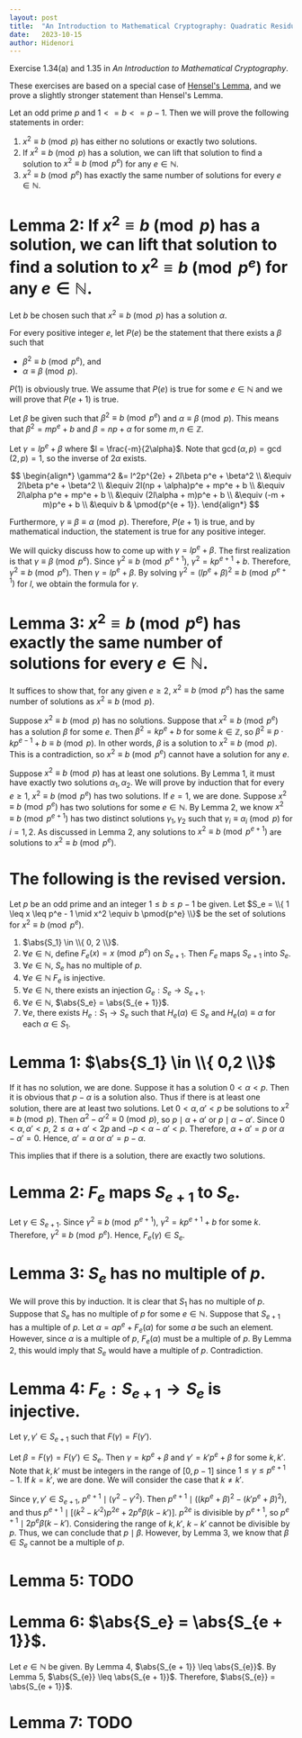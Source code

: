 ```yaml
---
layout: post
title:  "An Introduction to Mathematical Cryptography: Quadratic Residue Mod Prime Powers"
date:   2023-10-15
author: Hidenori
---
```


Exercise 1.34(a) and 1.35 in _An Introduction to Mathematical Cryptography_.

These exercises are based on a special case of [Hensel's Lemma](https://en.wikipedia.org/wiki/Hensel's_lemma), and we prove a slightly stronger statement than Hensel's Lemma.

Let an odd prime $p$ and $1 <= b <= p - 1$.
Then we will prove the following statements in order:

1. $x^2 \equiv b \pmod{p}$ has either no solutions or exactly two solutions.
1. If $x^2 \equiv b \pmod{p}$ has a solution, we can lift that solution to find a solution to $x^2 \equiv b \pmod{p^e}$ for any $e \in \mathbb{N}$.
1. $x^2 \equiv b \pmod{p^e}$ has exactly the same number of solutions for every $e \in \mathbb{N}$.


# Lemma 2: If $x^2 \equiv b \pmod{p}$ has a solution, we can lift that solution to find a solution to $x^2 \equiv b \pmod{p^e}$ for any $e \in \mathbb{N}$.

Let $b$ be chosen such that $x^2 \equiv b \pmod p$ has a solution $\alpha$.

For every positive integer $e$, let $P(e)$ be the statement that there exists a $\beta$ such that

- $\beta^2 \equiv b \pmod{p^e}$, and
- $\alpha \equiv \beta \pmod p$.

$P(1)$ is obviously true.
We assume that $P(e)$ is true for some $e \in \mathbb{N}$ and we will prove that $P(e + 1)$ is true.

Let $\beta$ be given such that $\beta^2 \equiv b \pmod{p^e}$ and $\alpha \equiv \beta \pmod p$.
This means that $\beta^2 = mp^e + b$ and $\beta = np + \alpha$ for some $m, n \in \mathbb{Z}$.

Let $\gamma = lp^e + \beta$ where $l = \frac{-m}{2\alpha}$.
Note that $\gcd(\alpha, p) = \gcd(2, p) = 1$, so the inverse of $2\alpha$ exists.

$$
\begin{align*}
    \gamma^2
        &= l^2p^{2e} + 2l\beta p^e + \beta^2 \\
        &\equiv 2l\beta p^e + \beta^2 \\
        &\equiv 2l(np + \alpha)p^e + mp^e + b \\
        &\equiv 2l\alpha p^e + mp^e + b \\
        &\equiv (2l\alpha + m)p^e + b \\
        &\equiv (-m + m)p^e + b \\
        &\equiv b & \pmod{p^{e + 1}}.
\end{align*}
$$

Furthermore, $\gamma \equiv \beta \equiv \alpha \pmod p$.
Therefore, $P(e + 1)$ is true, and by mathematical induction, the statement is true for any positive integer.

We will quicky discuss how to come up with $\gamma = lp^e + \beta$.
The first realization is that $\gamma \equiv \beta \pmod{p^e}$.
Since $\gamma^2 \equiv b \pmod{p^{e + 1}}$, $\gamma^2 = kp^{e + 1} + b$.
Therefore, $\gamma^2 \equiv b \pmod{p^e}$.
Then $\gamma = lp^e + \beta$.
By solving $\gamma^2 = (lp^e + \beta)^2 \equiv b \pmod{p^{e + 1}}$ for $l$, we obtain the formula for $\gamma$.

# Lemma 3: $x^2 \equiv b \pmod{p^e}$ has exactly the same number of solutions for every $e \in \mathbb{N}$.

It suffices to show that, for any given $e \geq 2$, $x^2 \equiv b \pmod{p^e}$ has the same number of solutions as $x^2 \equiv b \pmod{p}$.

Suppose $x^2 \equiv b \pmod{p}$ has no solutions.
Suppose that $x^2 \equiv b \pmod{p^e}$ has a solution $\beta$ for some $e$.
Then $\beta^2 = kp^e + b$ for some $k \in \mathbb{Z}$, so $\beta^2 \equiv p \cdot kp^{e - 1} + b \equiv b \pmod{p}$.
In other words, $\beta$ is a solution to $x^2 \equiv b \pmod{p}$.
This is a contradiction, so $x^2 \equiv b \pmod{p^e}$ cannot have a solution for any $e$.

Suppose $x^2 \equiv b \pmod{p}$ has at least one solutions.
By Lemma 1, it must have exactly two solutions $\alpha_1, \alpha_2$.
We will prove by induction that for every $e \geq 1$, $x^2 \equiv b \pmod{p^e}$ has two solutions.
If $e = 1$, we are done.
Suppose $x^2 \equiv b \pmod{p^e}$ has two solutions for some $e \in \mathbb{N}$.
By Lemma 2, we know $x^2 \equiv b \pmod{p^{e + 1}}$ has two distinct solutions $\gamma_1, \gamma_2$ such that $\gamma_i \equiv \alpha_i \pmod{p}$ for $i = 1, 2$.
As discussed in Lemma 2, any solutions to $x^2 \equiv b \pmod{p^{e + 1}}$ are solutions to $x^2 \equiv b \pmod{p^e}$.


# The following is the revised version.

Let $p$ be an odd prime and an integer $1 \leq b \leq p - 1$ be given.
Let $S_e = \\{ 1 \leq x \leq p^e - 1 \mid x^2 \equiv b \pmod{p^e} \\}$ be the set of solutions for $x^2 \equiv b \pmod{p^e}$.

1. $\abs{S_1} \in \\{ 0, 2 \\}$.
1. $\forall e \in \mathbb{N}$, define $F_e(x) = x \pmod{p^e}$ on $S_{e + 1}$. Then $F_e$ maps $S_{e + 1}$ into $S_e$.
1. $\forall e \in \mathbb{N}$, $S_e$ has no multiple of $p$.
1. $\forall e \in \mathbb{N}$ $F_e$ is injective.
1. $\forall e \in \mathbb{N}$, there exists an injection $G_e: S_{e} \rightarrow S_{e + 1}$.
1. $\forall e \in \mathbb{N}$, $\abs{S_e} = \abs{S_{e + 1}}$.
1. $\forall e$, there exists $H_e: S_1 \rightarrow S_e$ such that $H_e(\alpha) \in S_{e}$ and $H_e(\alpha) \equiv \alpha$ for each $\alpha \in S_1$.

# Lemma 1: $\abs{S_1} \in \\{ 0,2 \\}$

If it has no solution, we are done.
Suppose it has a solution $0 < \alpha < p$.
Then it is obvious that $p - \alpha$ is a solution also.
Thus if there is at least one solution, there are at least two solutions.
Let $0 < \alpha, \alpha' < p$ be solutions to $x^2 \equiv b \pmod{p}$.
Then $\alpha^2 - \alpha'^2 \equiv 0 \pmod{p}$, so $p \mid \alpha + \alpha'$ or $p \mid \alpha - \alpha'$.
Since $0 < \alpha, \alpha' < p$, $2 \leq \alpha + \alpha' < 2p$ and $-p < \alpha - \alpha' < p$.
Therefore, $\alpha + \alpha' = p$ or $\alpha - \alpha' = 0$.
Hence, $\alpha' = \alpha$ or $\alpha' = p - \alpha$.

This implies that if there is a solution, there are exactly two solutions.

# Lemma 2: $F_e$ maps $S_{e + 1}$ to $S_e$.

Let $\gamma \in S_{e + 1}$.
Since $\gamma^2 \equiv b \pmod{p^{e + 1}}$, $\gamma^2 = kp^{e + 1} + b$ for some $k$.
Therefore, $\gamma^2 \equiv b \pmod{p^e}$.
Hence, $F_e(\gamma) \in S_{e}$.

# Lemma 3: $S_e$ has no multiple of $p$.
We will prove this by induction.
It is clear that $S_1$ has no multiple of $p$.
Suppose that $S_e$ has no multiple of $p$ for some $e \in \mathbb{N}$.
Suppose that $S_{e + 1}$ has a multiple of $p$.
Let $\alpha = ap^e + F_e(\alpha)$ for some $a$ be such an element.
However, since $\alpha$ is a multiple of $p$, $F_e(\alpha)$ must be a multiple of $p$.
By Lemma 2, this would imply that $S_e$ would have a multiple of $p$.
Contradiction.

# Lemma 4: $F_e: S_{e + 1} \rightarrow S_e$ is injective.
Let $\gamma, \gamma' \in S_{e + 1}$ such that $F(\gamma) = F(\gamma')$.

Let $\beta = F(\gamma) = F(\gamma') \in S_e$.
Then $\gamma = kp^e + \beta$ and $\gamma' = k'p^e + \beta$ for some $k, k'$.
Note that $k, k'$ must be integers in the range of $[0, p - 1]$ since $1 \leq \gamma \leq p^{e + 1} - 1$.
If $k = k'$, we are done.
We will consider the case that $k \ne k'$.

Since $\gamma, \gamma' \in S_{e + 1}$, $p^{e + 1} \mid (\gamma^2 - \gamma'^2)$.
Then $p^{e + 1} \mid ((kp^e + \beta)^2 - (k'p^e + \beta)^2)$, and thus $p^{e + 1} \mid [(k^2 - k'^2)p^{2e} + 2p^e\beta(k - k')]$.
$p^{2e}$ is divisible by $p^{e + 1}$, so $p^{e + 1} \mid 2p^e \beta (k - k')$.
Considering the range of $k, k'$, $k - k'$ cannot be divisible by $p$.
Thus, we can conclude that $p \mid \beta$.
However, by Lemma 3, we know that $\beta \in S_e$ cannot be a multiple of $p$.

# Lemma 5: TODO

# Lemma 6: $\abs{S_e} = \abs{S_{e + 1}}$.
Let $e \in \mathbb{N}$ be given.
By Lemma 4, $\abs{S_{e + 1}} \leq \abs{S_{e}}$.
By Lemma 5, $\abs{S_{e}} \leq \abs{S_{e + 1}}$.
Therefore, $\abs{S_{e}} = \abs{S_{e + 1}}$.

# Lemma 7: TODO